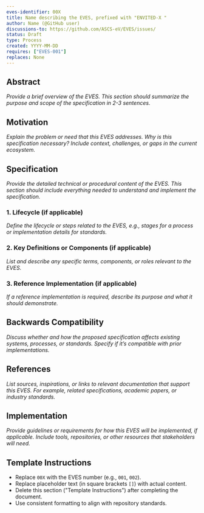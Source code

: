 ```yaml
---
eves-identifier: 00X
title: Name describing the EVES, prefixed with "ENVITED-X "
author: Name (@GitHub user)
discussions-to: https://github.com/ASCS-eV/EVES/issues/
status: Draft
type: Process
created: YYYY-MM-DD
requires: ["EVES-001"]  
replaces: None  
---
```


## Abstract

*Provide a brief overview of the EVES. This section should summarize the purpose and scope of the specification in 2-3 sentences.*

## Motivation

*Explain the problem or need that this EVES addresses. Why is this specification necessary? Include context, challenges, or gaps in the current ecosystem.*

## Specification

*Provide the detailed technical or procedural content of the EVES. This section should include everything needed to understand and implement the specification.*

### 1. Lifecycle (if applicable)

*Define the lifecycle or steps related to the EVES, e.g., stages for a process or implementation details for standards.*

### 2. Key Definitions or Components (if applicable)

*List and describe any specific terms, components, or roles relevant to the EVES.*

### 3. Reference Implementation (if applicable)

*If a reference implementation is required, describe its purpose and what it should demonstrate.*

## Backwards Compatibility

*Discuss whether and how the proposed specification affects existing systems, processes, or standards. Specify if it’s compatible with prior implementations.*

## References

*List sources, inspirations, or links to relevant documentation that support this EVES. For example, related specifications, academic papers, or industry standards.*

## Implementation

*Provide guidelines or requirements for how this EVES will be implemented, if applicable. Include tools, repositories, or other resources that stakeholders will need.*

## Template Instructions

- Replace `00X` with the EVES number (e.g., `001`, `002`).
- Replace placeholder text (in square brackets `[]`) with actual content.
- Delete this section ("Template Instructions") after completing the document.
- Use consistent formatting to align with repository standards.
